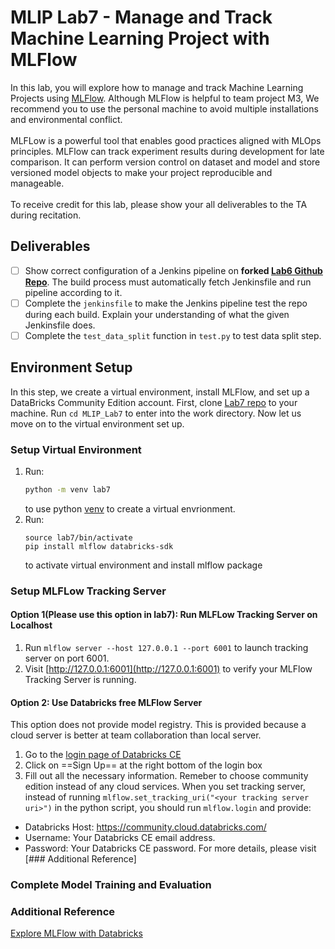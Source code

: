 # MLIP Lab7 - Manage and Track Machine Learning Project with MLFlow
In this lab, you will explore how to manage and track Machine Learning Projects using [MLFlow](https://mlflow.org/docs/latest/index.html). Although MLFlow is helpful to team project M3, We recommend you to use the personal machine to avoid multiple installations and environmental conflict.</br></br>
MLFLow is a powerful tool that enables good practices aligned with MLOps principles. MLFlow can track experiment results during development for late comparison. It can perform version control on dataset and model and store versioned model objects to make your project reproducible and manageable.</br></br>
To receive credit for this lab, please show your all deliverables to the TA during recitation.

## Deliverables
- [ ] Show correct configuration of a Jenkins pipeline on **forked [Lab6 Github Repo](https://github.com/JayYu0116/MLIP_Lab6/)**. The build process must automatically fetch Jenkinsfile and run pipeline according to it.
- [ ] Complete the `jenkinsfile` to make the Jenkins pipeline test the repo during each build. Explain your understanding of what the given Jenkinsfile does.
- [ ] Complete the `test_data_split` function in `test.py` to test data split step.

## Environment Setup
In this step, we create a virtual environment, install MLFlow, and set up a DataBricks Community Edition account. First, clone [Lab7 repo](git@github.com:JayYu0116/MLIP_Lab7.git) to your machine. Run `cd MLIP_Lab7` to enter into the work directory. Now let us move on to the virtual environment set up.
### Setup Virtual Environment 
1. Run:
   ```bash
   python -m venv lab7
   ```
   to use python [venv](https://docs.python.org/3/library/venv.html) to create a virtual envrionment.
2. Run:
   ```
   source lab7/bin/activate
   pip install mlflow databricks-sdk
   ```
   to activate virtual environment and install mlflow package
### Setup MLFLow Tracking Server
#### Option 1(Please use this option in lab7): Run MLFLow Tracking Server on Localhost
1. Run `mlflow server --host 127.0.0.1 --port 6001` to launch tracking server on port 6001.
2. Visit [http://127.0.0.1:6001](http://127.0.0.1:6001) to verify your MLFlow Tracking Server is running.
#### Option 2: Use Databricks free MLFlow Server
This option does not provide model registry. This is provided because a cloud server is better at team collaboration than local server.
1. Go to the [login page of Databricks CE](https://community.cloud.databricks.com/login.html)
2. Click on ==Sign Up== at the right bottom of the login box
3. Fill out all the necessary information. Remeber to choose community edition instead of any cloud services.
When you set tracking server, instead of running `mlflow.set_tracking_uri("<your tracking server uri>")` in the python script, you should run `mlflow.login` and provide:
- Databricks Host: https://community.cloud.databricks.com/
- Username: Your Databricks CE email address.
- Password: Your Databricks CE password.
For more details, please visit [### Additional Reference]

### Complete Model Training and Evaluation


### Additional Reference
[Explore MLFlow with Databricks](https://mlflow.org/blog/databricks-ce)
